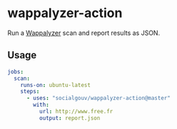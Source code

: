 # wappalyzer-action

Run a [Wappalyzer](https://github.com/AliasIO/wappalyzer) scan and report results as JSON.

## Usage

```yaml
jobs:
  scan:
    runs-on: ubuntu-latest
    steps:
      - uses: "socialgouv/wappalyzer-action@master"
        with:
          url: http://www.free.fr
          output: report.json
```
